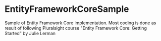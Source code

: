 # EntityFrameworkCoreSample
Sample of Entity Framework Core implementation. Most coding is done as result of following Pluralsight course "Entity Framework Core: Getting Started" by Julie Lerman
